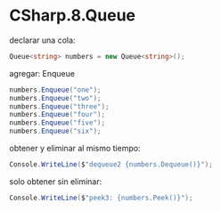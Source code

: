 # CSharp.8.Queue

declarar una cola:
```csharp
Queue<string> numbers = new Queue<string>();
```

agregar: Enqueue
```csharp
numbers.Enqueue("one");
numbers.Enqueue("two");
numbers.Enqueue("three");
numbers.Enqueue("four");
numbers.Enqueue("five");
numbers.Enqueue("six");
```

obtener y eliminar al mismo tiempo:
```csharp
Console.WriteLine($"dequeue2 {numbers.Dequeue()}");
```

solo obtener sin eliminar: 
```csharp
Console.WriteLine($"peek3: {numbers.Peek()}");
```
